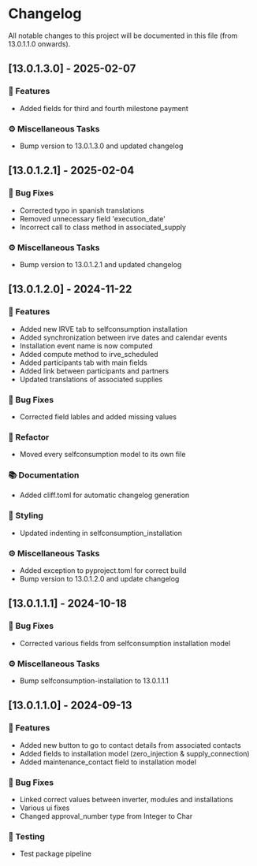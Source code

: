 # Changelog

All notable changes to this project will be documented in this file (from 13.0.1.1.0 onwards).

## [13.0.1.3.0] - 2025-02-07

### 🚀 Features

- Added fields for third and fourth milestone payment

### ⚙️ Miscellaneous Tasks

- Bump version to 13.0.1.3.0 and updated changelog

## [13.0.1.2.1] - 2025-02-04

### 🐛 Bug Fixes

- Corrected typo in spanish translations
- Removed unnecessary field 'execution_date'
- Incorrect call to class method in associated_supply

### ⚙️ Miscellaneous Tasks

- Bump version to 13.0.1.2.1 and updated changelog

## [13.0.1.2.0] - 2024-11-22

### 🚀 Features

- Added new IRVE tab to selfconsumption installation
- Added synchronization between irve dates and calendar events
- Installation event name is now computed
- Added compute method to irve_scheduled
- Added participants tab with main fields
- Added link between participants and partners
- Updated translations of associated supplies

### 🐛 Bug Fixes

- Corrected field lables and added missing values

### 🚜 Refactor

- Moved every selfconsumption model to its own file

### 📚 Documentation

- Added cliff.toml for automatic changelog generation

### 🎨 Styling

- Updated indenting in selfconsumption_installation

### ⚙️ Miscellaneous Tasks

- Added exception to pyproject.toml for correct build
- Bump version to 13.0.1.2.0 and update changelog

## [13.0.1.1.1] - 2024-10-18

### 🐛 Bug Fixes

- Corrected various fields from selfconsumption installation model

### ⚙️ Miscellaneous Tasks

- Bump selfconsumption-installation to 13.0.1.1.1

## [13.0.1.1.0] - 2024-09-13

### 🚀 Features

- Added new button to go to contact details from associated contacts
- Added fields to installation model (zero_injection & supply_connection)
- Added maintenance_contact field to installation model

### 🐛 Bug Fixes

- Linked correct values between inverter, modules and installations
- Various ui fixes
- Changed approval_number type from Integer to Char

### 🧪 Testing

- Test package pipeline

<!-- generated by git-cliff -->
